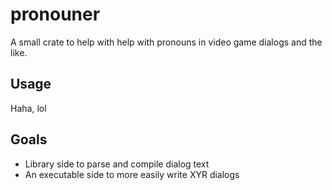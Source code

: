 # pronouner

A small crate to help with help with pronouns in video game dialogs and the like.

## Usage

Haha, lol

## Goals

 - Library side to parse and compile dialog text
 - An executable side to more easily write XYR dialogs
